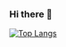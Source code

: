 ### Hi there 👋


[![Top Langs](https://github-readme-stats.vercel.app/api/top-langs/?username=ethanholdahl&exclude_repo=github-readme-stats,oTree-Demos,oTree,lectures)](https://github.com/ethanholdahl)




<!--
**ethanholdahl/ethanholdahl** is a ✨ _special_ ✨ repository because its `README.md` (this file) appears on your GitHub profile.

Here are some ideas to get you started:

- 🔭 I’m currently working on ...
- 🌱 I’m currently learning ...
- 👯 I’m looking to collaborate on ...
- 🤔 I’m looking for help with ...
- 💬 Ask me about ...
- 📫 How to reach me: ...
- 😄 Pronouns: ...
- ⚡ Fun fact: ...
-->
